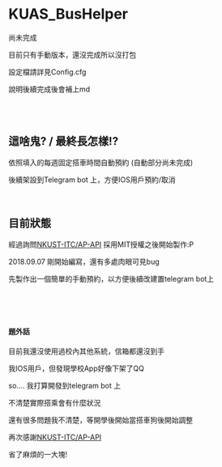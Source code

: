 # KUAS_BusHelper

尚未完成

目前只有手動版本，還沒完成所以沒打包

設定檔請詳見Config.cfg

說明後續完成後會補上md

<br>

<br>

## 這啥鬼? / 最終長怎樣!?

依照填入的每週固定搭車時間自動預約 (自動部分尚未完成)

後續架設到Telegram bot 上，方便IOS用戶預約/取消

<br>

## 目前狀態

經過詢問[NKUST-ITC/AP-API](https://github.com/NKUST-ITC/AP-API) 採用MIT授權之後開始製作:P



2018.09.07 剛開始編寫，還有多處肉眼可見bug

先製作出一個簡單的手動預約，以方便後續改建置telegram bot上

<br>

<br>

<br>

#### 題外話

目前我還沒使用過校內其他系統，信箱都還沒到手

我IOS用戶，但發現學校App好像下架了QQ

so.... 我打算開發到telegram bot 上

不清楚實際搭乘會有什麼狀況

還有很多問題我不清楚，等開學後開始當搭車狗後開始調整



再次感謝[NKUST-ITC/AP-API](https://github.com/NKUST-ITC/AP-API) 

省了麻煩的一大塊!